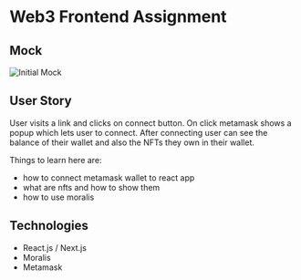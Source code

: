 # Web3 Frontend Assignment

## Mock

![Initial Mock](https://github.com/vijaykrishnavanshi/assignment/blob/main/images/FEAssignment.png)

## User Story

User visits a link and clicks on connect button. On click metamask shows a popup which lets user to connect. After connecting user can see the balance of their wallet and also the NFTs they own in their wallet.

Things to learn here are: 

* how to connect metamask wallet to react app
* what are nfts and how to show them
* how to use moralis

## Technologies

* React.js / Next.js
* Moralis
* Metamask
